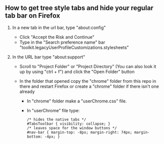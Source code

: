 ## How to get tree style tabs and hide your regular tab bar on Firefox

1.  In a new tab in the url bar, type "about:config"
    - Click "Accept the Risk and Continue"
    - Type in the "Search preference name" bar "toolkit.legacyUserProfileCustomizations.stylesheets"
2.  In the URL bar type "about:support"

    - Scroll to "Project Folder" or "Project Directory" (You can also look it up by using "ctrl + f") and click the "Open Folder" button
    - In the folder that opened copy the "chrome" folder from this repo in there and restart Firefox or create a "chrome" folder if there isn't one already

      - In "chrome" folder make a "userChrome.css" file.
      - In "userChrome" file type:

        ```
        /* hides the native tabs */
        #TabsToolbar { visibility: collapse; }
        /* leaves space for the window buttons */
        #nav-bar { margin-top: -8px; margin-right: 74px; margin-bottom: -4px; }
        ```
